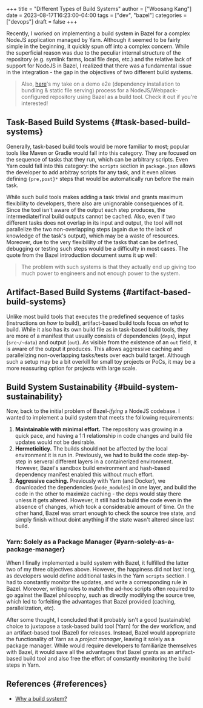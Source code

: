 +++
title = "Different Types of Build Systems"
author = ["Woosang Kang"]
date = 2023-08-17T16:23:00-04:00
tags = ["dev", "bazel"]
categories = ["devops"]
draft = false
+++

Recently, I worked on implementing a build system in Bazel for a complex NodeJS application managed by Yarn. Although it seemed to be fairly simple in the beginning, it quickly spun off into a complex concern. While the superficial reason was due to the peculiar internal structure of the repository (e.g. symlink farms, local file deps, etc.) and the relative lack of support for NodeJS in Bazel, I realized that there was a fundamental issue in the integration - the gap in the objectives of two different build systems.

> Also, [here](https://github.com/paul-kang-1/bazel-webpack-demo)'s my take on a demo e2e (dependency installation to bundling &amp; static file serving) process for a NodeJS/Webpack-configured repository using Bazel as a build tool. Check it out if you're interested!


## Task-Based Build Systems {#task-based-build-systems}

Generally, task-based build tools would be more familiar to most; popular tools like Maven or Gradle would fall into this category. They are focused on the sequence of tasks that they run, which can be arbitrary scripts. Even Yarn could fall into this category: the `scripts` section in `package.json` allows the developer to add arbitray scripts for any task, and it even allows defining `{pre,post}*` steps that would be automatically run before the main task.

While such build tools makes adding a task trivial and grants maximum flexibility to developers, there also are unignorable consequences of it. Since the tool isn't aware of the output each step produces, the intermediate/final build outputs cannot be cached. Also, even if two different tasks does not overlap in its input and output, the tool will not parallelize the two non-overlapping steps (again due to the lack of knowledge of the task's output), which may be a waste of resources. Moreover, due to the very flexibililty of the tasks that can be defined, debugging or testing such steps would be a difficulty in most cases. The quote from the Bazel introduction document sums it up well:

> The problem with such systems is that they actually end up giving too much power to engineers and not enough power to the system.


## Artifact-Based Build Systems {#artifact-based-build-systems}

Unlike most build tools that executes the predefined sequence of tasks (instructions on _how_ to build), artifact-based build tools focus on _what_ to build. While it also has its own build file as in task-based build tools, they are more of a manifest that usually consists of dependencies (`deps`), input (`src~/~data`) and output (`out`). As visible from the existence of an `out` field, it is aware of the output it produces. This allows aggressive caching and parallelizing non-overlapping tasks/tests over each build target. Although such a setup may be a bit overkill for small toy projects or PoCs, it may be a more reassuring option for projects with large scale.


## Build System Sustainability {#build-system-sustainability}

Now, back to the initial problem of Bazel-_ifying_ a NodeJS codebase. I wanted to implement a build system that meets the following requirements:

1.  **Maintainable with minimal effort.** The repository was growing in a quick pace, and having a 1:1 relationship in code changes and build file updates would not be desirable.
2.  **Hermeticiticy.** The builds should not be affected by the local environment it is run in. Previously, we had to build the code step-by-step in serveral different layers in a containerized environment. However, Bazel's sandbox build environment and hash-based dependency manifest enabled this without much effort.
3.  **Aggressive caching.** Previously with Yarn (and Docker), we downloaded the dependencies (`node_modules`) in one layer, and build the code in the other to maximize caching - the deps would stay there unless it gets altered. However, it still had to build the code even in the absence of changes, which took a considerable amount of time. On the other hand, Bazel was smart enough to check the source tree state, and simply finish without doint anything if the state wasn't altered since last build.


### Yarn: Solely as a Package Manager {#yarn-solely-as-a-package-manager}

When I finally implemented a build system with Bazel, it fulfilled the latter two of my three objectives above. However, the happiness did not last long, as developers would define additional tasks in the Yarn `scripts` section. I had to constantly monitor the updates, and write a corresponding rule in Bazel. Moreover, writing rules to match the ad-hoc scripts often required to go against the Bazel philosophy, such as directly modifying the source tree, which led to forfeiting the advantages that Bazel provided (caching, parallelization, etc).

After some thought, I concluded that it probably isn't a good (sustainable) choice to juxtapose a task-based build tool (Yarn) for the dev workflow, and an artifact-based tool (Bazel) for releases. Instead, Bazel would appropriate the functionality of Yarn as a _project manager_, leaving it solely as a package manager. While would require developers to familiarize themselves with Bazel, it would save all the advantages that Bazel grants as an artifact-based build tool and also free the effort of constantly monitoring the build steps in Yarn.


## References {#references}

-   [Why a build system?](https://bazel.build/basics/build-systems)
